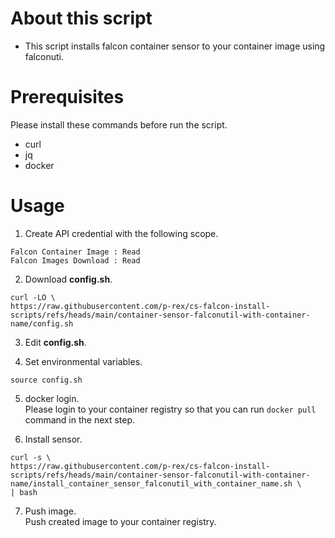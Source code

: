 # About this script
- This script installs falcon container sensor to your container image using falconuti.



# Prerequisites
Please install these commands before run the script.
- curl
- jq
- docker

  

# Usage

1. Create API credential with the following scope.
```
Falcon Container Image : Read
Falcon Images Download : Read
```


2. Download **config.sh**.
```
curl -LO \
https://raw.githubusercontent.com/p-rex/cs-falcon-install-scripts/refs/heads/main/container-sensor-falconutil-with-container-name/config.sh
```

3. Edit **config.sh**.

4. Set environmental variables.
```
source config.sh
```

5. docker login.  
Please login to your container registry so that you can run `docker pull` command in the next step.


6. Install sensor.
```
curl -s \
https://raw.githubusercontent.com/p-rex/cs-falcon-install-scripts/refs/heads/main/container-sensor-falconutil-with-container-name/install_container_sensor_falconutil_with_container_name.sh \
| bash
```

7. Push image.  
Push created image to your container registry.

